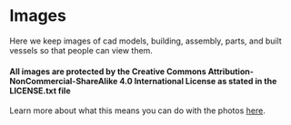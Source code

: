 # Images
Here we keep images of cad models, building, assembly, parts, and built vessels so that people can view them.

#### All images are protected by the Creative Commons Attribution-NonCommercial-ShareAlike 4.0 International License as stated in the LICENSE.txt file
Learn more about what this means you can do with the photos [here](https://creativecommons.org/licenses/by-nc-sa/4.0/).
